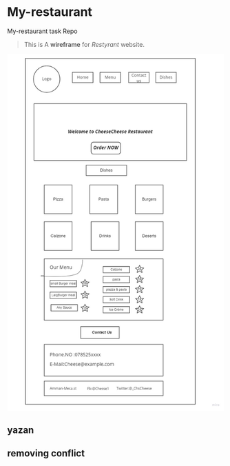 # My-restaurant

My-restaurant task Repo

>This is A **wireframe** for *Restyrant* website.


![image](CheeseResturant.jpg)

## yazan
## removing **conflict**